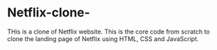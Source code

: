 # Netflix-clone-
THis is a clone of Netflix website.
This is the core code from scratch to clone the landing page of Netflix using HTML, CSS and JavaScript.
